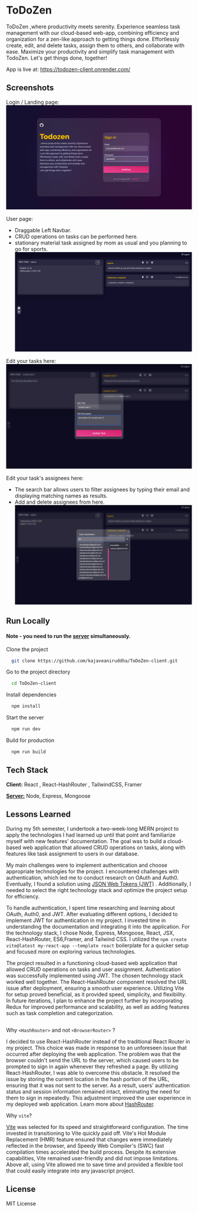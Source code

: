 
# ToDoZen

ToDoZen ,where productivity meets serenity. Experience seamless task management with our cloud-based web-app, combining efficiency and organization for a zen-like approach to getting things done. Effortlessly create, edit, and delete tasks, assign them to others, and collaborate with ease. Maximize your productivity and simplify task management with TodoZen.
Let's get things done, together!

App is live at: https://todozen-client.onrender.com/


## Screenshots
Login / Landing page:
![Login / Landing page](https://raw.githubusercontent.com/kajaveaniruddha/ToDoZen-client/Readme-Resources/public/Login.png)

User page:

* Draggable Left Navbar.
* CRUD operations on tasks can be performed here.
* stationary material task assigned by mom as usual and you planning to go for sports.
![user page](https://raw.githubusercontent.com/kajaveaniruddha/ToDoZen-client/264e14b0c5287752cd6173110179b6bfd6a54ce1/public/user.png)

Edit your tasks here:
![edit page](https://raw.githubusercontent.com/kajaveaniruddha/ToDoZen-client/264e14b0c5287752cd6173110179b6bfd6a54ce1/public/edit%20task.png)

Edit your task's assignees here:

* The search bar allows users to filter assignees by typing their email and displaying matching names as results.
* Add and delete assignees from here.
![edit assignees page](https://raw.githubusercontent.com/kajaveaniruddha/ToDoZen-client/264e14b0c5287752cd6173110179b6bfd6a54ce1/public/assignees.png)


## Run Locally

#### Note - you need to run the [server](https://github.com/kajaveaniruddha/ToDoZen-server) simultaneously.

Clone the project

```bash
  git clone https://github.com/kajaveaniruddha/ToDoZen-client.git
```

Go to the project directory

```bash
  cd ToDoZen-client
```

Install dependencies

```bash
  npm install
```

Start the server

```bash
  npm run dev
```
Build for production

```bash
  npm run build
```

## Tech Stack

**Client:** React , React-HashRouter , TailwindCSS, Framer

[**Server:**](https://github.com/kajaveaniruddha/ToDoZen-server) Node, Express, Mongoose
            



## Lessons Learned

During my 5th semester, I undertook a two-week-long MERN project to apply the technologies I had learned up until that point and familiarize myself with new features' documentation. The goal was to build a cloud-based web application that allowed CRUD operations on tasks, along with features like task assignment to users in our database.

My main challenges were to implement authentication and choose appropriate technologies for the project. I encountered challenges with authentication, which led me to conduct research on OAuth and Auth0. Eventually, I found a solution using  [JSON Web Tokens (JWT)](https://jwt.io) . Additionally, I needed to select the right technology stack and optimize the project setup for efficiency.

To handle authentication, I spent time researching and learning about OAuth, Auth0, and JWT. After evaluating different options, I decided to implement JWT for authentication in my project. I invested time in understanding the documentation and integrating it into the application. For the technology stack, I chose Node, Express, Mongoose, React, JSX, React-HashRouter, ES6,Framer, and Tailwind CSS. I utilized the `npm create vite@latest my-react-app --template react` boilerplate for a quicker setup and focused more on exploring various technologies.

The project resulted in a functioning cloud-based web application that allowed CRUD operations on tasks and user assignment. Authentication was successfully implemented using JWT. The chosen technology stack worked well together. The React-HashRouter component resolved the URL issue after deployment, ensuring a smooth user experience. Utilizing Vite for setup proved beneficial, as it provided speed, simplicity, and flexibility. In future iterations, I plan to enhance the project further by incorporating Redux for improved performance and scalability, as well as adding features such as task completion and categorization.

##
Why `<HashRouter>` and not `<BrowserRouter>` ?

I decided to use React-HashRouter instead of the traditional React Router in my project. This choice was made in response to an unforeseen issue that occurred after deploying the web application. The problem was that the browser couldn't send the URL to the server, which caused users to be prompted to sign in again whenever they refreshed a page. By utilizing React-HashRouter, I was able to overcome this obstacle. It resolved the issue by storing the current location in the hash portion of the URL, ensuring that it was not sent to the server. As a result, users' authentication status and session information remained intact, eliminating the need for them to sign in repeatedly. This adjustment improved the user experience in my deployed web application. Learn more about [HashRouter](https://reactrouter.com/en/main/router-components/hash-router).

Why `vite`?
 
[Vite](https://vitejs.dev) was selected for its speed and straightforward configuration. The time invested in transitioning to Vite quickly paid off. Vite's Hot Module Replacement (HMR) feature ensured that changes were immediately reflected in the browser, and Speedy Web Compiler's (SWC) fast compilation times accelerated the build process. Despite its extensive capabilities, Vite remained user-friendly and did not impose limitations. Above all, using Vite allowed me to save time and provided a flexible tool that could easily integrate into any javascript project.

## License 

MIT License
